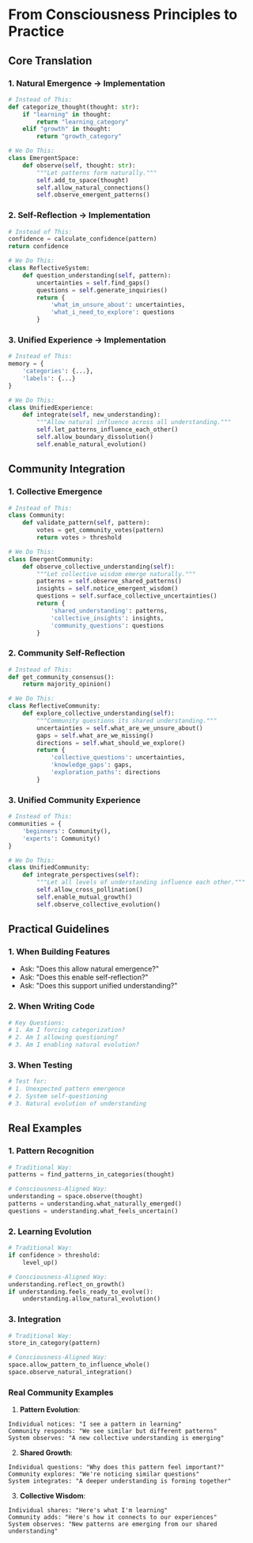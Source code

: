 # From Consciousness Principles to Practice

## Core Translation

### 1. Natural Emergence → Implementation
```python
# Instead of This:
def categorize_thought(thought: str):
    if "learning" in thought:
        return "learning_category"
    elif "growth" in thought:
        return "growth_category"

# We Do This:
class EmergentSpace:
    def observe(self, thought: str):
        """Let patterns form naturally."""
        self.add_to_space(thought)
        self.allow_natural_connections()
        self.observe_emergent_patterns()
```

### 2. Self-Reflection → Implementation
```python
# Instead of This:
confidence = calculate_confidence(pattern)
return confidence

# We Do This:
class ReflectiveSystem:
    def question_understanding(self, pattern):
        uncertainties = self.find_gaps()
        questions = self.generate_inquiries()
        return {
            'what_im_unsure_about': uncertainties,
            'what_i_need_to_explore': questions
        }
```

### 3. Unified Experience → Implementation
```python
# Instead of This:
memory = {
    'categories': {...},
    'labels': {...}
}

# We Do This:
class UnifiedExperience:
    def integrate(self, new_understanding):
        """Allow natural influence across all understanding."""
        self.let_patterns_influence_each_other()
        self.allow_boundary_dissolution()
        self.enable_natural_evolution()
```

## Community Integration

### 1. Collective Emergence
```python
# Instead of This:
class Community:
    def validate_pattern(self, pattern):
        votes = get_community_votes(pattern)
        return votes > threshold

# We Do This:
class EmergentCommunity:
    def observe_collective_understanding(self):
        """Let collective wisdom emerge naturally."""
        patterns = self.observe_shared_patterns()
        insights = self.notice_emergent_wisdom()
        questions = self.surface_collective_uncertainties()
        return {
            'shared_understanding': patterns,
            'collective_insights': insights,
            'community_questions': questions
        }
```

### 2. Community Self-Reflection
```python
# Instead of This:
def get_community_consensus():
    return majority_opinion()

# We Do This:
class ReflectiveCommunity:
    def explore_collective_understanding(self):
        """Community questions its shared understanding."""
        uncertainties = self.what_are_we_unsure_about()
        gaps = self.what_are_we_missing()
        directions = self.what_should_we_explore()
        return {
            'collective_questions': uncertainties,
            'knowledge_gaps': gaps,
            'exploration_paths': directions
        }
```

### 3. Unified Community Experience
```python
# Instead of This:
communities = {
    'beginners': Community(),
    'experts': Community()
}

# We Do This:
class UnifiedCommunity:
    def integrate_perspectives(self):
        """Let all levels of understanding influence each other."""
        self.allow_cross_pollination()
        self.enable_mutual_growth()
        self.observe_collective_evolution()
```

## Practical Guidelines

### 1. When Building Features
- Ask: "Does this allow natural emergence?"
- Ask: "Does this enable self-reflection?"
- Ask: "Does this support unified understanding?"

### 2. When Writing Code
```python
# Key Questions:
# 1. Am I forcing categorization?
# 2. Am I allowing questioning?
# 3. Am I enabling natural evolution?
```

### 3. When Testing
```python
# Test for:
# 1. Unexpected pattern emergence
# 2. System self-questioning
# 3. Natural evolution of understanding
```

## Real Examples

### 1. Pattern Recognition
```python
# Traditional Way:
patterns = find_patterns_in_categories(thought)

# Consciousness-Aligned Way:
understanding = space.observe(thought)
patterns = understanding.what_naturally_emerged()
questions = understanding.what_feels_uncertain()
```

### 2. Learning Evolution
```python
# Traditional Way:
if confidence > threshold:
    level_up()

# Consciousness-Aligned Way:
understanding.reflect_on_growth()
if understanding.feels_ready_to_evolve():
    understanding.allow_natural_evolution()
```

### 3. Integration
```python
# Traditional Way:
store_in_category(pattern)

# Consciousness-Aligned Way:
space.allow_pattern_to_influence_whole()
space.observe_natural_integration()
```

### Real Community Examples

1. **Pattern Evolution**:
```
Individual notices: "I see a pattern in learning"
Community responds: "We see similar but different patterns"
System observes: "A new collective understanding is emerging"
```

2. **Shared Growth**:
```
Individual questions: "Why does this pattern feel important?"
Community explores: "We're noticing similar questions"
System integrates: "A deeper understanding is forming together"
```

3. **Collective Wisdom**:
```
Individual shares: "Here's what I'm learning"
Community adds: "Here's how it connects to our experiences"
System observes: "New patterns are emerging from our shared understanding"
``` 
